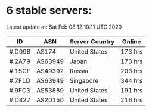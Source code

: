 # 6 stable servers:

Latest update at: Sat Feb 08 12:10:11 UTC 2020

| ID | ASN | Server Country | Online |
| -- | --- | -------------- | ------ |
| #.D09B | AS174 | United States | 173 hrs |
| #.2A79 | AS63949 | Japan | 173 hrs |
| #.15CF | AS49392 | Russia | 203 hrs |
| #.7F1D | AS63949 | Singapore | 344 hrs |
| #.9FC3 | AS53889 | United States | 191 hrs |
| #.D827 | AS20150 | United States | 216 hrs |

